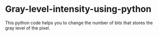 # Gray-level-intensity-using-python
This python code helps you to change the number of bits that stores the gray level of the pixel.
